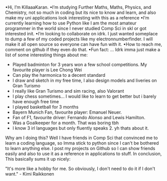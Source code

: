 •Hi, I’m KillaaaKaran.
•I’m studying Further Maths, Maths, Physics, and Chemistry, not so much in coding but its nice to know and learn, and also make my uni applications look interesting with this as a reference
•I’m currently learning how to use Python like I am the most amateur programmer in the world since I never studied Comp Sci in skl or got interested init.
•I’m looking to collaborate on idrk. I just wanted someplace to dump a few of my coded projects like my electronnumberfinder. I will make it all open source so everyone can have fun with it.
•How to reach me, comment on github if they even do that.
•Fun fact: ... Idrk imma just make a list of some interesting things about me:
- Played badminton for 3 years won a few school competitions. My favourite player is Lee Chong Wei
- Can play the harmonica to a decent standard
- I draw and sketch in my free time, I also design models and liveries on Gran Turismo
- I really like Gran Turismo and sim racing, also Valorant
- I play chess sometimes... I would like to learn to get better but i barely have enough free time
- I played basketball for 3 months
- Bayern Munich Fan, favourite player: Emanuel Neuer.
- Fan of F1, favourite driver: Fernando Alonso and Lewis Hamilton.
- Was a Goalkeeper for a month. That was boring tbh
- I know 3 irl languages but only fluently speaks 2.
yh thats about it.

Why am I doing this?
Well I have friends in Comp Sci that convinced me to learn a coding language, so Imma stick to python since I can't be bothered to learn anything else.
I post my projects on Github so I can show friends easily and also to use it as a reference in applications to stuff.
In conclusion, This basically sums it up nicely:

"It's more like a hobby for me. So obviously, I don't need to do it if I don't want." - Kimi Raikkonen
